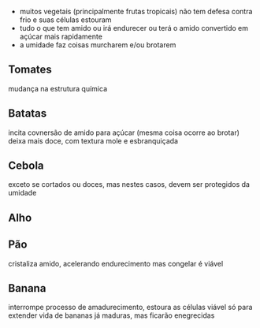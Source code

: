 - muitos vegetais (principalmente frutas tropicais) não tem defesa contra frio e suas células estouram
- tudo o que tem amido ou irá endurecer ou terá o amido convertido em açúcar mais rapidamente
- a umidade faz coisas murcharem e/ou brotarem

## Tomates
mudança na estrutura química

## Batatas
incita covnersão de amido para açúcar (mesma coisa ocorre ao brotar)
deixa mais doce, com textura mole e esbranquiçada

## Cebola
exceto se cortados ou doces, mas nestes casos, devem ser protegidos da umidade

## Alho

## Pão
cristaliza amido, acelerando endurecimento
mas congelar é viável

## Banana
interrompe processo de amadurecimento, estoura as células
viável só para extender vida de bananas já maduras, mas ficarão enegrecidas



